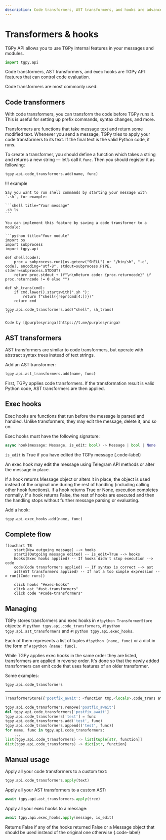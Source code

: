 ```yaml
---
description: Code transformers, AST transformers, and hooks are advanced TGPy API features that can control code evaluation.
---
```


# Transformers & hooks

TGPy API allows you to use TGPy internal features in your messages and modules.

```python
import tgpy.api
```

Code transformers, AST transformers, and exec hooks are TGPy API features that can control code evaluation.

Code transformers are most commonly used.

## Code transformers

With code transformers, you can transform the code before TGPy runs it.
This is useful for setting up prefix commands, syntax changes, and more.

Transformers are functions that take message text and return some modified text. Whenever you send a message, TGPy tries
to apply your code transformers to its text. If the final text is the valid Python code, it runs.

To create a transformer, you should define a function which takes a string and returns a new string — let’s call
it `func`. Then you should register it as following:

```python
tgpy.api.code_transformers.add(name, func)
```

!!! example

    Say you want to run shell commands by starting your message with `.sh`, for example:

    ```shell title="Your message"
    .sh ls
    ```

    You can implement this feature by saving a code transformer to a module:

    ```python title="Your module"
    import os
    import subprocess
    import tgpy.api
    
    def shell(code):
        proc = subprocess.run([os.getenv("SHELL") or "/bin/sh", "-c", code], encoding="utf-8", stdout=subprocess.PIPE, stderr=subprocess.STDOUT)
        return proc.stdout + (f"\n\nReturn code: {proc.returncode}" if proc.returncode != 0 else "")
    
    def sh_trans(cmd):
        if cmd.lower().startswith(".sh "):
            return f"shell({repr(cmd[4:])})"
        return cmd
    
    tgpy.api.code_transformers.add("shell", sh_trans)
    ```

    Code by [@purplesyringa](https://t.me/purplesyringa)

## AST transformers

AST transformers are similar to code transformers, but operate with abstract syntax trees instead of text strings.

Add an AST transformer:

```python
tgpy.api.ast_transformers.add(name, func)
```

First, TGPy applies code transformers. If the transformation result is valid Python code, AST transformers are then
applied.

## Exec hooks

Exec hooks are functions that run before the message is parsed and handled. Unlike transformers, they may edit
the message, delete it, and so on.

Exec hooks must have the following signature:

```python
async hook(message: Message, is_edit: bool) -> Message | bool | None
``` 

`is_edit` is True if you have edited the TGPy message
{.code-label}

An exec hook may edit the message using Telegram API methods or alter the message in place.

If a hook returns Message object or alters it in place, the object is used instead of the original one during the rest
of handling (including calling other hook functions). If a hook returns True or None, execution completes normally.
If a hook returns False, the rest of hooks are executed and then the handling stops without further message
parsing or evaluating.

Add a hook:

```python
tgpy.api.exec_hooks.add(name, func)
```

## Complete flow

``` mermaid
flowchart TB
    start(New outgoing message) --> hooks
    start2(Outgoing message edited) -- is_edit=True --> hooks
    hooks(Exec hooks applied) -- If hooks didn't stop execution --> code
    code(Code transformers applied) -- If syntax is correct --> ast
    ast(AST transformers applied) -- If not a too simple expression --> run((Code runs))
  
    click hooks "#exec-hooks"
    click ast "#ast-transformers"
    click code "#code-transformers"
```

## Managing

TGPy stores transformers and exec hooks in `#!python TransformerStore` objects: `#!python tgpy.api.code_transformers`,
`#!python tgpy.api.ast_transformers` and `#!python tgpy.api.exec_hooks`.

Each of them represents a list of tuples `#!python (name, func)` or a dict in the form of `#!python {name: func}`.

While TGPy applies exec hooks in the same order they are listed, transformers are applied in reverse order.
It's done so that the newly added transformers can emit code that uses features of an older transformer.

Some examples:

<div class="tgpy-code-block">

```python
tgpy.api.code_transformers
```

<hr>

```python
TransformerStore({'postfix_await': <function tmp.<locals>.code_trans at 0x7f2db16cd1c0>})
```

</div>

```python
tgpy.api.code_transformers.remove('postfix_await')
del tgpy.api.code_transformers['postfix_await']
tgpy.api.code_transformers['test'] = func
tgpy.api.code_transformers.add('test', func)
tgpy.api.code_transformers.append(('test', func))
for name, func in tgpy.api.code_transformers:
    ...
list(tgpy.api.code_transformers) -> list[tuple[str, function]]
dict(tgpy.api.code_transformers) -> dict[str, function]
```

## Manual usage

Apply all your code transformers to a custom text:

```python
tgpy.api.code_transformers.apply(text)
```

Apply all your AST transformers to a custom AST:

```python
await tgpy.api.ast_transformers.apply(tree)
```

Apply all your exec hooks to a message:

```python
await tgpy.api.exec_hooks.apply(message, is_edit)
```

Returns False if any of the hooks returned False or a Message object that should be used instead
of the original one otherwise
{.code-label}

